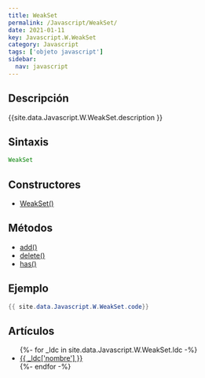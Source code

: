 ```yaml
---
title: WeakSet
permalink: /Javascript/WeakSet/
date: 2021-01-11
key: Javascript.W.WeakSet
category: Javascript
tags: ['objeto javascript']
sidebar: 
  nav: javascript
---
```


## Descripción
{{site.data.Javascript.W.WeakSet.description }}

## Sintaxis
~~~javascript
WeakSet
~~~

## Constructores
* [WeakSet()](/Javascript/WeakSet/WeakSet/)

## Métodos
* [add()](/Javascript/WeakSet/add)
* [delete()](/Javascript/WeakSet/delete)
* [has()](/Javascript/WeakSet/has)

## Ejemplo
~~~java
{{ site.data.Javascript.W.WeakSet.code}}
~~~

## Artículos
<ul>
{%- for _ldc in site.data.Javascript.W.WeakSet.ldc -%}
   <li>
       <a href="{{_ldc['url'] }}">{{ _ldc['nombre'] }}</a>
   </li>
{%- endfor -%}
</ul>
